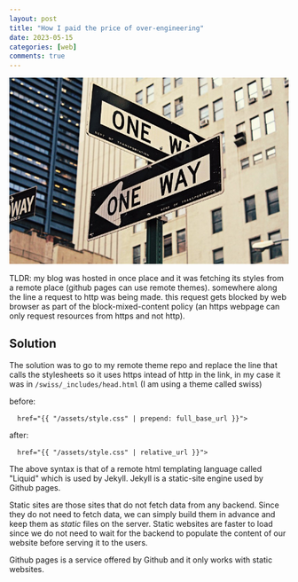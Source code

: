 ```yaml
---
layout: post
title: "How I paid the price of over-engineering"
date: 2023-05-15
categories: [web]
comments: true
---
```


<img src="assets/0__eNSXLy3p1aCNWJh9.jpg" alt="street signs"/>

TLDR: my blog was hosted in once place and it was fetching its styles from a remote place (github pages can use remote themes). somewhere along the line a request to http was being made. this request gets blocked by web browser as part of the block-mixed-content policy (an https webpage can only request resources from https and not http).

## Solution

The solution was to go to my remote theme repo and replace the line that calls the stylesheets so it uses https intead of http in the link, in my case it was in `/swiss/_includes/head.html` (I am using a theme called swiss)

before:

```
  href="{{ "/assets/style.css" | prepend: full_base_url }}">

```

after:

```
  href="{{ "/assets/style.css" | relative_url }}">

```

The above syntax is that of a remote html templating language called "Liquid" which is used by Jekyll. Jekyll is a static-site engine used by Github pages.

Static sites are those sites that do not fetch data from any backend. Since they do not need to fetch data, we can simply build them in advance and keep them as _static_ files on the server. Static websites are faster to load since we do not need to wait for the backend to populate the content of our website before serving it to the users.

Github pages is a service offered by Github and it only works with static websites.
